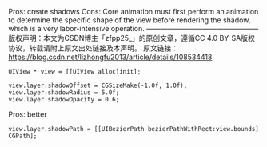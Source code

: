 
Pros: create shadows
Cons: Core animation must first perform an animation to determine the specific shape of the view before rendering the shadow, which is a very labor-intensive operation. 
————————————————
版权声明：本文为CSDN博主「zfpp25_」的原创文章，遵循CC 4.0 BY-SA版权协议，转载请附上原文出处链接及本声明。
原文链接：https://blog.csdn.net/lizhongfu2013/article/details/108534418
```
UIView * view = [[UIView alloc]init];

view.layer.shadowOffset = CGSizeMake(-1.0f, 1.0f);
view.layer.shadowRadius = 5.0f;
view.layer.shadowOpacity = 0.6;

```


Pros: better
```
view.layer.shadowPath = [[UIBezierPath bezierPathWithRect:view.bounds] CGPath];

```